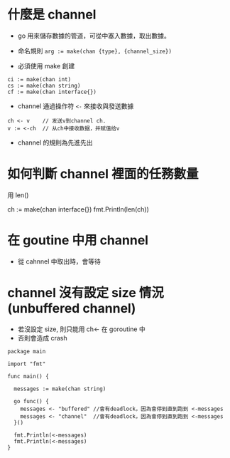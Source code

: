 # 什麼是 channel

- go 用來儲存數據的管道，可從中塞入數據，取出數據。
- 命名規則
`arg := make(chan {type}, {channel_size})`

- 必須使用 make 創建
```
ci := make(chan int)
cs := make(chan string)
cf := make(chan interface{})
```

- channel 通過操作符 `<-` 來接收與發送數據
```
ch <- v    // 发送v到channel ch.
v := <-ch  // 从ch中接收数据，并赋值给v
```

- channel 的規則為先進先出


# 如何判斷 channel 裡面的任務數量
用 len()

ch := make(chan interface{})
fmt.Println(len(ch))

# 在 goutine 中用 channel
- 從 cahnnel 中取出時，會等待

# channel 沒有設定 size 情況(unbuffered channel)

- 若沒設定 size, 則只能用 ch<- 在 goroutine 中
- 否則會造成 crash

```
package main

import "fmt"

func main() {

  messages := make(chan string)

  go func() {
    messages <- "buffered" //會有deadlock，因為會停到直到跑到 <-messages
    messages <- "channel"  //會有deadlock，因為會停到直到跑到 <-messages
  }()

  fmt.Println(<-messages)
  fmt.Println(<-messages)
}
```